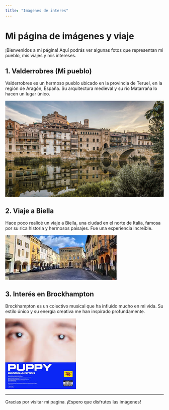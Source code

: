 ```yaml
---
title: "Imagenes de interes"
---
```

# Mi página de imágenes y viaje

¡Bienvenidos a mi página! Aquí podrás ver algunas fotos que representan mi pueblo, mis viajes y mis intereses.

## 1. **Valderrobres** (Mi pueblo)
Valderrobres es un hermoso pueblo ubicado en la provincia de Teruel, en la región de Aragón, España. Su arquitectura medieval y su río Matarraña lo hacen un lugar único.

![Valderrobres](valderrobres.jpg)

## 2. **Viaje a Biella**
Hace poco realicé un viaje a Biella, una ciudad en el norte de Italia, famosa por su rica historia y hermosos paisajes. Fue una experiencia increíble.

![Biella](biella.jfif)

## 3. **Interés en Brockhampton**
Brockhampton es un colectivo musical que ha influido mucho en mi vida. Su estilo único y su energía creativa me han inspirado profundamente.

![Brockhampton](brockhampton.jfif)

---

Gracias por visitar mi pagina. ¡Espero que disfrutes las imágenes!